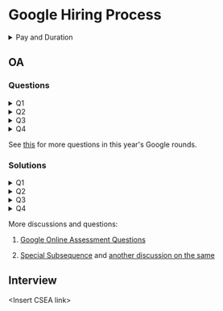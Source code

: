 # Google Hiring Process

<details>
<summary>Pay and Duration</summary>
Pay: 1.14L/month
    
Duration: 8-10 weeks
</details>

## OA

### Questions

<details>
<summary>
Q1
</summary>
<img src = "./assets/Hybrid%20Sequence/Hybrid%20Sequences-1.jpeg"/>
<img src = "./assets/Hybrid%20Sequence/Hybrid%20Sequences-2.jpeg"/>
<img src = "./assets/Hybrid%20Sequence/Hybrid%20Sequences-3.jpeg"/>
<img src = "./assets/Hybrid%20Sequence/Hybrid%20Sequences-4.jpeg"/>
</details>

<details>
<summary>
Q2
</summary>
<img src = "/assets/Median%20Sum/Median%20Sum-1.jpeg"/>
<img src = "/assets/Median%20Sum/Median%20Sum-2.jpeg"/>
<img src = "/assets/Median%20Sum/Median%20Sum-3.jpeg"/>
<img src = "/assets/Median%20Sum/Median%20Sum-4.jpeg"/>
<img src = "/assets/Median%20Sum/Median%20Sum-5.jpeg"/>
</details>

<details>
<summary>
Q3
</summary>
<img src = "/assets/Prime%20Grid/Prime%20Grid-1.jpeg"/>
<img src = "/assets/Prime%20Grid/Prime%20Grid-2.jpeg"/>
<img src = "/assets/Prime%20Grid/Prime%20Grid-3.jpeg"/>
<img src = "/assets/Prime%20Grid/Prime%20Grid-4.jpeg"/>
</details>

<details>
<summary>
Q4
</summary>
<img src = "./assets/Toys/Toys-3.jpeg"/>
<img src = "./assets/Toys/Toys-2.jpeg"/>
<img src = "./assets/Toys/Toys-1.jpeg"/>
<img src = "./assets/Toys/Toys-4.jpeg"/>
</details>

See [this](https://leetcode.com/discuss/interview-question/3760132/Google-SWE-Intern-OA-2023-(India)-Both-Questions) for more questions in this year's Google rounds.

### Solutions

<details>
<summary>
Q1
</summary>
Straight forward 2D-dp.
States: Indexes of the two arrays
</details>

<details>
<summary>
Q2
</summary>
See <a href = "https://leetcode.com/discuss/interview-question/3767717/google-intern-swe-2023-OA"> this </a>
</details>

<details>
<summary>
Q3
</summary>
Straight forward Dijkstra.
Calculate unique prime factors using sieve (upto 1e3 should work, then see primality of the by division by primes lesser than 1e3), then run a loop for making the edges, since p <=7. Then apply dijkstra.
</details>

<details>
<summary>
Q4
</summary>
Maintain a segment tree of the prefix sum, do cost of broken toys = 0 in a query. Find the index whose prefix sum is just than the amt to be paid and subtract the # of broken toys whose index is less than this index to answer the query.
</details>

More discussions and questions:
1. [Google Online Assessment Questions](https://leetcode.com/discuss/interview-question/352460/Google-Online-Assessment-Questions)

2. [Special Subsequence](https://leetcode.com/discuss/interview-question/3771949/Google-intern-OA-Problem-15072023-(Special-Subsequence)-Anyone-Please-help-how-to-solve-it) and [another discussion on the same](https://leetcode.com/discuss/interview-question/3759965/Google-Internship-OA)

## Interview

\<Insert CSEA link>